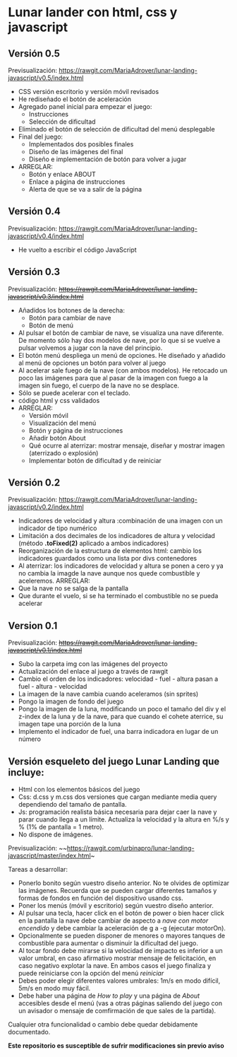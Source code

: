 # Lunar lander con html, css y javascript

## Versión 0.5

Previsualización: https://rawgit.com/MariaAdrover/lunar-landing-javascript/v0.5/index.html

* CSS versión escritorio y versión móvil revisados
* He rediseñado el botón de aceleración 
* Agregado panel inicial para empezar el juego:
  * Instrucciones 
  * Selección de dificultad
* Eliminado el botón de selección de dificultad del menú desplegable
* Final del juego:
  * Implementados dos posibles finales
  * Diseño de las imágenes del final
  * Diseño e implementación de botón para volver a jugar
* ARREGLAR:
  * Botón y enlace ABOUT
  * Enlace a página de instrucciones
  * Alerta de que se va a salir de la página

## Versión 0.4

Previsualización: https://rawgit.com/MariaAdrover/lunar-landing-javascript/v0.4/index.html

* He vuelto a escribir el código JavaScript 

## Versión 0.3

Previsualización: ~~https://rawgit.com/MariaAdrover/lunar-landing-javascript/v0.3/index.html~~

* Añadidos los botones de la derecha:
  * Botón para cambiar de nave
  * Botón de menú
* Al pulsar el botón de cambiar de nave, se visualiza una nave diferente. De momento sólo hay dos modelos de nave, por lo 
que si se vuelve a pulsar volvemos a jugar con la nave del principio.
* El botón menú despliega un menú de opciones. He diseñado y añadido al menú de opciones un botón para volver al juego
* Al acelerar sale fuego de la nave (con ambos modelos). He retocado un poco las imágenes para que al pasar de la imagen con fuego
a la imagen sin fuego, el cuerpo de la nave no se desplace. 
* Sólo se puede acelerar con el teclado.
* código html y css validados
* ARREGLAR:
  * Versión móvil
  * Visualización del menú
  * Botón y página de instrucciones 
  * Añadir botón About
  * Qué ocurre al aterrizar: mostrar mensaje, diseñar y mostrar imagen (aterrizado o explosión)
  * Implementar botón de dificultad y de reiniciar

## Versión 0.2

Previsualización: https://rawgit.com/MariaAdrover/lunar-landing-javascript/v0.2/index.html

* Indicadores de velocidad y altura :combinación de una imagen con un indicador de tipo numérico
* Limitación a dos decimales de los indicadores de altura y velocidad (método **.toFixed(2)** aplicado a ambos indicadores)
* Reorganización de la estructura de elementos html: cambio los indicadores guardados como una lista por divs contenedores
* Al aterrizar: los indicadores de velocidad y altura se ponen a cero y ya no cambia la imagde la nave aunque nos quede combustible 
y aceleremos.
ARREGLAR:
* Que la nave no se salga de la pantalla
* Que durante el vuelo, si se ha terminado el combustible no se pueda acelerar


## Version 0.1

Previsualización: ~~https://rawgit.com/MariaAdrover/lunar-landing-javascript/v0.1/index.html~~

* Subo la carpeta img con las imágenes del proyecto
* Actualización del enlace al juego a través de rawgit
* Cambio el orden de los indicadores:
velocidad - fuel - altura  pasan a fuel - altura - velocidad
* La imagen de la nave cambia cuando aceleramos (sin sprites)
* Pongo la imagen de fondo del juego
* Pongo la imagen de la luna, modificando un poco el tamaño del div y el z-index de la luna y de la nave, 
para que cuando el cohete aterrice, su imagen tape una porción de la luna 
* Implemento el indicador de fuel, una barra indicadora en lugar de un número

## Versión esqueleto del juego Lunar Landing que incluye:

* Html con los elementos básicos del juego
* Css: d.css y m.css dos versiones que cargan mediante media query dependiendo del tamaño de pantalla.
* Js: programación realista básica necesaria para dejar caer la nave y parar cuando llega a un límite. Actualiza la velocidad y la altura en %/s y % (1% de pantalla = 1 metro).
* No dispone de imágenes.

Previsualización: ~~https://rawgit.com/urbinapro/lunar-landing-javascript/master/index.html~

Tareas a desarrollar:
* Ponerlo bonito según vuestro diseño anterior. No te olvides de optimizar las imágenes. Recuerda que se pueden cargar diferentes tamaños y formas de fondos en función del dispositivo usando css.
* Poner los menús (móvil y escritorio) según vuestro diseño anterior.
* Al pulsar una tecla, hacer click en el botón de power o bien hacer click en la pantalla la nave debe cambiar de aspecto a *nave con motor encendido* y debe cambiar la aceleración de g a -g (ejecutar motorOn).
* Opcionalmente se pueden disponer de menores o mayores tanques de combustible para aumentar o disminuir la dificultad del juego.
* Al tocar fondo debe mirarse si la velocidad de impacto es inferior a un valor umbral, en caso afirmativo mostrar mensaje de felicitación, en caso negativo explotar la nave. En ambos casos el juego finaliza y puede reiniciarse con la opción del menú *reiniciar*
* Debes poder elegir diferentes valores umbrales: 1m/s en modo difícil, 5m/s en modo muy fácil.
* Debe haber una página de *How to play* y una página de *About* accesibles desde el menú (vas a otras páginas saliendo del juego con un avisador o mensaje de comfirmación de que sales de la partida).

Cualquier otra funcionalidad o cambio debe quedar debidamente documentado.

**Este repositorio es susceptible de sufrir modificaciones sin previo aviso**
